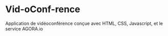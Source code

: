 # Vid-oConf-rence
Application de vidéoconférence conçue avec HTML, CSS, Javascript, et le service AGORA.io
